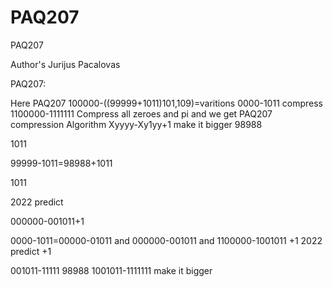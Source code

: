 # PAQ207
PAQ207

Author's Jurijus Pacalovas

PAQ207:


Here PAQ207 100000-((99999+1011)101,109)=varitions 0000-1011 compress 1100000-1111111 Compress all zeroes and pi and we get PAQ207 compression Algorithm Xyyyy-Xy1yy+1 make it bigger 98988


1011


99999-1011=98988+1011


1011


2022 predict


000000-001011+1
 
 
0000-1011=00000-01011 and 000000-001011 and 1100000-1001011 +1  2022 predict   +1

001011-11111 98988 1001011-1111111 make it bigger
